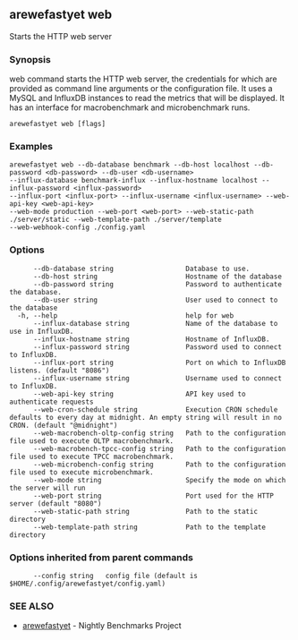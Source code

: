 ## arewefastyet web

Starts the HTTP web server

### Synopsis

web command starts the HTTP web server, the credentials for which are provided as command line arguments or the configuration file. 
It uses a MySQL and InfluxDB instances to read the metrics that will be displayed. It has an interface for macrobenchmark and microbenchmark runs.

```
arewefastyet web [flags]
```

### Examples

```
arewefastyet web --db-database benchmark --db-host localhost --db-password <db-password> --db-user <db-username>  
--influx-database benchmark-influx --influx-hostname localhost --influx-password <influx-password>
--influx-port <influx-port> --influx-username <influx-username> --web-api-key <web-api-key>
--web-mode production --web-port <web-port> --web-static-path ./server/static --web-template-path ./server/template
--web-webhook-config ./config.yaml
```

### Options

```
      --db-database string                  Database to use.
      --db-host string                      Hostname of the database
      --db-password string                  Password to authenticate the database.
      --db-user string                      User used to connect to the database
  -h, --help                                help for web
      --influx-database string              Name of the database to use in InfluxDB.
      --influx-hostname string              Hostname of InfluxDB.
      --influx-password string              Password used to connect to InfluxDB.
      --influx-port string                  Port on which to InfluxDB listens. (default "8086")
      --influx-username string              Username used to connect to InfluxDB.
      --web-api-key string                  API key used to authenticate requests
      --web-cron-schedule string            Execution CRON schedule defaults to every day at midnight. An empty string will result in no CRON. (default "@midnight")
      --web-macrobench-oltp-config string   Path to the configuration file used to execute OLTP macrobenchmark.
      --web-macrobench-tpcc-config string   Path to the configuration file used to execute TPCC macrobenchmark.
      --web-microbench-config string        Path to the configuration file used to execute microbenchmark.
      --web-mode string                     Specify the mode on which the server will run
      --web-port string                     Port used for the HTTP server (default "8080")
      --web-static-path string              Path to the static directory
      --web-template-path string            Path to the template directory
```

### Options inherited from parent commands

```
      --config string   config file (default is $HOME/.config/arewefastyet/config.yaml)
```

### SEE ALSO

* [arewefastyet](arewefastyet.md)	 - Nightly Benchmarks Project

